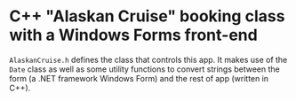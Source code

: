 # C++ "Alaskan Cruise" booking class with a Windows Forms front-end

`AlaskanCruise.h` defines the class that controls this app. It makes use of the `Date` class as well as some utility functions to convert strings between the form (a .NET framework Windows Form) and the rest of app (written in C++). 


